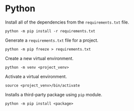 # Python

Install all of the dependencies from the `requirements.txt` file.

```console
python -m pip install -r requirements.txt
```

Generate a `requirements.txt` file for a project.

```console
python -m pip freeze > requirements.txt
```

Create a new virtual environment.

```console
python -m venv <project_venv>
```

Activate a virtual environment.

```console
source <project_venv>/bin/activate
```

Installs a third-party package using `pip` module.

```console
python -m pip install <package>
```
